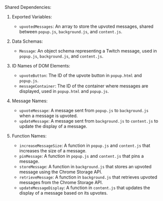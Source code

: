 Shared Dependencies:

1. Exported Variables:
   - `upvotedMessages`: An array to store the upvoted messages, shared between `popup.js`, `background.js`, and `content.js`.

2. Data Schemas:
   - `Message`: An object schema representing a Twitch message, used in `popup.js`, `background.js`, and `content.js`.

3. ID Names of DOM Elements:
   - `upvoteButton`: The ID of the upvote button in `popup.html` and `popup.js`.
   - `messageContainer`: The ID of the container where messages are displayed, used in `popup.html` and `popup.js`.

4. Message Names:
   - `upvoteMessage`: A message sent from `popup.js` to `background.js` when a message is upvoted.
   - `updateMessage`: A message sent from `background.js` to `content.js` to update the display of a message.

5. Function Names:
   - `increaseMessageSize`: A function in `popup.js` and `content.js` that increases the size of a message.
   - `pinMessage`: A function in `popup.js` and `content.js` that pins a message.
   - `storeMessage`: A function in `background.js` that stores an upvoted message using the Chrome Storage API.
   - `retrieveMessage`: A function in `background.js` that retrieves upvoted messages from the Chrome Storage API.
   - `updateMessageDisplay`: A function in `content.js` that updates the display of a message based on its upvotes.